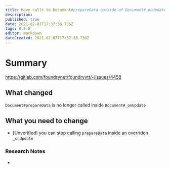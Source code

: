 ```yaml
---
title: Move calls to Document#prepareData outside of Document#_onUpdate to avoid cases where a system developer overrides this event handler and forgets to re-prepare Document data.
description: 
published: true
date: 2021-02-07T17:37:38.736Z
tags: 0.8.0
editor: markdown
dateCreated: 2021-02-07T17:37:38.736Z
---
```


# Summary
https://gitlab.com/foundrynet/foundryvtt/-/issues/4458

## What changed

`Document#prepareData` is no longer called inside `Document#_onUpdate`

## What you need to change

- [Unverified] you can stop calling `prepareData` inside an overriden `_onUpdate`

### Research Notes

- 